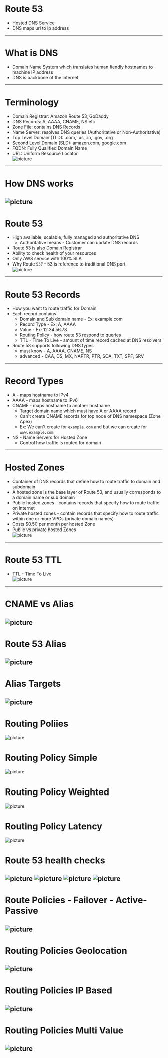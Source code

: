 # Route 53
* Hosted DNS Service
* DNS maps url to ip address
------
# What is DNS
* Domain Name System which translates human fiendly hostnames to machine IP address
* DNS is backbone of the internet
------
# Terminology
* Domain Registrar: Amazon Route 53, GoDaddy
* DNS Records: A, AAAA, CNAME, NS etc
* Zone File: contains DNS Records
* Name Server: resolves DNS queries (Authoritative or Non-Authoritative)
* Top Level Domain (TLD): .com, .us, .in, .gov, .org
* Second Level Domain (SLD): amazon.com, google.com
* FQDN: Fully Qualified Domain Name
* URL: Uniform Resource Locator\
![picture](imgs/001-terminology.jpg)
------
# How DNS works
![picture](imgs/001-how-dns-works.jpg)
------
# Route 53
* High available, scalable, fully managed and authoritative DNS
	* Authoritative means - Customer can update DNS records
* Route 53 is also Domain Registrar
* Ability to check health of your resources
* Only AWS service with 100% SLA
* Why Route `53`? - 53 is reference to traditional DNS port\
![picture](imgs/001-route-53-overview.jpg)
------
# Route 53 Records
* How you want to route traffic for Domain
* Each record contains
	* Domain and Sub domain name - Ex: example.com
	* Record Type - Ex: A, AAAA
	* Value - Ex: 12.34.56.78
	* Routing Policy - how route 53 respond to queries
	* TTL - Time To Live - amount of time record cached at DNS resolvers
* Route 53 supports following DNS types
	* must know - A, AAAA, CNAME, NS
	* advanced - CAA, DS, MX, NAPTR, PTR, SOA, TXT, SPF, SRV
-----
# Record Types
* A - maps hostname to IPv4
* AAAA - maps hostname to IPv6
* CNAME - maps hostname to another hostname
	* Target domain name which must have A or AAAA record
	* Can't create CNAME records for top node of DNS namespace (Zone Apex)
	* Ex: We can't create for `example.com` and but we can create for `www.example.com`
* NS - Name Servers for Hosted Zone
	* Control how traffic is routed for domain
------
# Hosted Zones
* Container of DNS records that define how to route traffic to domain and subdomain
* A hosted zone is the base layer of Route 53, and usually corresponds to a domain name or sub domain
* Public hosted zones - contains records that specify how to route traffic on internet
* Private hosted zones - contain records that specify how to route traffic within one or more VPCs (private domain names)
* Costs $0.50 per month per hosted Zone
* Public vs private hosted Zones\
![picture](imgs/001-public-vs-private-hosted-zones.jpg)
------
# Route 53 TTL
* TTL - Time To Live\
![picture](imgs/001-ttl.jpg)
------
# CNAME vs Alias
![picture](imgs/cname-vs-alias.jpg)
------
# Route 53 Alias
![picture](imgs/01-alias.jpg)
------
# Alias Targets
![picture](imgs/01-alias-targets.jpg)
------
# Routing Poliies
![picture](imgs/01-routing-policies.jpg)

# Routing Policy Simple
![picture](imgs/01-routing-policy-simple.jpg)

# Routing Policy Weighted
![picture](imgs/02-routing-policy-weighted.jpg)

# Routing Policy Latency
![picture](imgs/03-routing-policy-latency.jpg)

# Route 53 health checks
![picture](imgs/01-health-checks.jpg)
![picture](imgs/02-health-checks.jpg)
![picture](imgs/03-health-checks.jpg)
![picture](imgs/04-health-checks.jpg)
------
# Route Policies - Failover - Active-Passive
![picture](imgs/01-failover.jpg)
------
# Routing Policies Geolocation
![picture](imgs/01-geolocation.jpg)
------
# Routing Policies IP Based
![picture](imgs/01-ip-based.jpg)
------
# Routing Policies Multi Value
![picture](imgs/01-multi-value.jpg)
------
